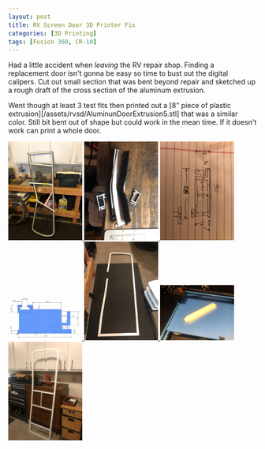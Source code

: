 ```yaml
---
layout: post
title: RV Screen Door 3D Printer Fix
categories: [3D Printing]
tags: [Fusion 360, CR-10]
---
```


Had a little accident when _leaving_ the RV repair shop.  Finding a replacement door isn't gonna be
easy so time to bust out the digital calipers. Cut out small section that was bent beyond repair and 
sketched up a rough draft of the cross section of the aluminum extrusion.

Went though at least 3 test fits then printed out a [8" piece of plastic extrusion][/assets/rvsd/AluminunDoorExtrusion5.stl] 
that was a similar color.  Still bit bent out of shape but could work in the mean time. If it doesn't work can 
print a whole door.

<a href="/assets/rvsd/IMG_1315.jpg" data-lightbox="image-1" data-title="Bent Screen Door">
  <img width="150" src="/assets/rvsd/IMG_1315.jpg"/>
</a>
<a href="/assets/rvsd/IMG_1318.jpg" data-lightbox="image-1" data-title="Bent Section">
  <img width="150" src="/assets/rvsd/IMG_1318.jpg"/>
</a>
<a href="/assets/rvsd/IMG_1319.jpg" data-lightbox="image-1" data-title="Sketch">
  <img width="150" src="/assets/rvsd/IMG_1319.jpg"/>
</a>
<a href="/assets/rvsd/sketch.png" data-lightbox="image-1" data-title="Sketch">
  <img width="150" src="/assets/rvsd/sketch.png"/>
</a>
<a href="/assets/rvsd/IMG_1320.jpg" data-lightbox="image-1" data-title="Door">
  <img width="150" src="/assets/rvsd/IMG_1320.jpg"/>
</a>
<a href="/assets/rvsd/IMG_1325.jpg" data-lightbox="image-1" data-title="Door">
  <img width="150" src="/assets/rvsd/IMG_1325.jpg"/>
</a>
<a href="/assets/rvsd/IMG_1327.jpg" data-lightbox="image-1" data-title="Door">
  <img width="150" src="/assets/rvsd/IMG_1327.jpg"/>
</a>



<div id="target" class="madeleine"></div>

<script>
window.onload = function(){
    var madeleine = new Madeleine({
      target: 'target', // target div id
      data: '/assets/rvsd/version1.stl', // data path
      path: '/assets/stlview/'  // path to source directory from current html file
    });
     var madeleine2 = new Madeleine({
      target: 'target2', // target div id
      data: '/assets/rvsd/AluminunDoorExtrusion5.stl', // data path
      path: '/assets/stlview/'  // path to source directory from current html file
    });
}; 

</script>

<div id="target2" class="madeleine"></div>






